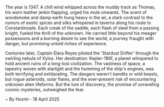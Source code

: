 
The year is 1347.  A chill wind whipped across the muddy track as Thomas, his worn leather jerkin flapping, urged his mule onwards.  The scent of woodsmoke and damp earth hung heavy in the air, a stark contrast to the rumors of exotic spices and silks whispered in taverns along his route to Constantinople.  Each creak of the saddle, each flash of steel from a passing knight, fueled the thrill of the unknown. He carried little beyond his meager possessions and a burning desire to see the world, a journey fraught with danger, but promising untold riches of experience.

Centuries later, Captain Elara Reyes piloted the 'Stardust Drifter' through the swirling nebula of Xylos.  Her destination: Kepler-186f, a planet whispered to hold ancient ruins of a long-lost civilization. The vastness of space, a tapestry woven with starlight and the humming of the ship's engines, was both terrifying and exhilarating.  The dangers weren't bandits or wild beasts, but rogue asteroids, solar flares, and the ever-present risk of encountering unknown alien lifeforms.  But the lure of discovery, the promise of unraveling cosmic mysteries, outweighed the fear.

~ By Hozmi - 18 April 2025
